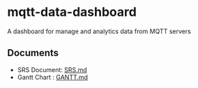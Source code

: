 # mqtt-data-dashboard

A dashboard for manage and analytics data from MQTT servers

## Documents

* SRS Document: [SRS.md](/SRS.md)
* Gantt Chart : [GANTT.md](/GANTT.md)
